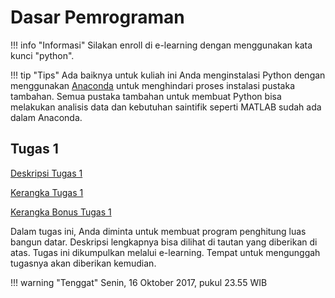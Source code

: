 # Dasar Pemrograman

!!! info "Informasi"
    Silakan enroll di e-learning dengan menggunakan kata kunci "python".

!!! tip "Tips"
    Ada baiknya untuk kuliah ini Anda menginstalasi Python dengan menggunakan [Anaconda](https://www.anaconda.com/download/) untuk menghindari proses instalasi pustaka tambahan. Semua pustaka tambahan untuk membuat Python bisa melakukan analisis data dan kebutuhan saintifik seperti MATLAB sudah ada dalam Anaconda.

## Tugas 1

[Deskripsi Tugas 1](https://github.com/aliakbars/uai-daspro/raw/master/tugas-1.pdf)

[Kerangka Tugas 1](https://github.com/aliakbars/uai-daspro/raw/master/scripts/tugas1.py)

[Kerangka Bonus Tugas 1](https://github.com/aliakbars/uai-daspro/raw/master/scripts/tugas1-bonus.py)

Dalam tugas ini, Anda diminta untuk membuat program penghitung luas bangun datar. Deskripsi lengkapnya bisa dilihat di tautan yang diberikan di atas. Tugas ini dikumpulkan melalui e-learning. Tempat untuk mengunggah tugasnya akan diberikan kemudian.

!!! warning "Tenggat"
    Senin, 16 Oktober 2017, pukul 23.55 WIB